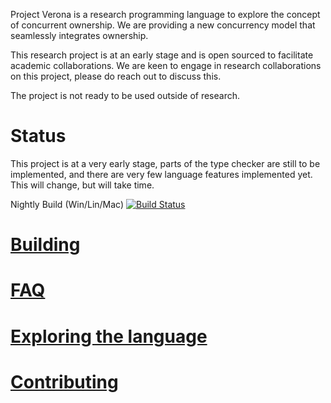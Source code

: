 
Project Verona is a research programming language to explore the concept of
concurrent ownership.  We are providing a new concurrency model that seamlessly
integrates ownership.

This research project is at an early stage and is open sourced to facilitate 
academic collaborations.  We are keen to engage in research collaborations on
this project, please do reach out to discuss this.

The project is not ready to be used outside of research.

# Status

This project is at a very early stage, parts of the type checker are still to be
implemented, and there are very few language features implemented yet. This will
change, but will take time.

Nightly Build (Win/Lin/Mac) [![Build Status](https://dev.azure.com/ProjectVeronaCI/Project%20Verona/_apis/build/status/Verona%20Nightly?branchName=master)](https://dev.azure.com/ProjectVeronaCI/Project%20Verona/_build/latest?definitionId=6&branchName=master)

# [Building](docs/building.md)

# [FAQ](docs/faq.md)

# [Exploring the language](docs/explore.md)

# [Contributing](CONTRIBUTING.md)
